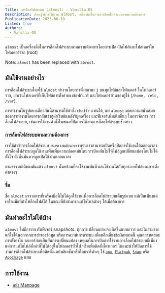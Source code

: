 ```yaml
---
Title: การล็อคไฟล์ระบบ (almost) - Vanilla OS
Description: เรียนรู้วิธีการใช้งาน almost, เครื่องมือในการการล็อคไฟล์ระบบตามความต้องการ
PublicationDate: 2023-06-10
Listed: true
Authors: 
  - Vanilla-OS
---
```


`almost` เป็นเครื่องมือในการล็อคไฟล์ระบบตามความต้องการโดยการเปิด-ปิดไฟล์และโฟลเดอร์ในโฟลเดอร์ราก
(root)

Note: `almost` has been replaced with `abroot`.

## มันใช้งานอย่างไร

การล็อคไฟล์ระบบโดยใช้ `almost` ทำงานโดยการตั้งสถานะ `i` บนทุกไฟล์และโฟลเดอร์
ในโฟลเดอร์ราก, ยกเว้นโฟลเดอร์ที่เก็บไฟล์การตั้งค่าของซอฟท์แวร์
และโฟลเดอร์บ้านของผู้ใช้ (`/home, /etc, /var`).

การทำงานในรูปแบบเดียวกันนี้สามารถใช้คำสั่ง `chattr` แทนได้, แต่ `almost` มอบความสม่ำเสมอ
ของการทำงานโดยการกลับเข้าสู่ค่าเริ่มต้นหลังรีบูตเครื่อง และฟีเจอร์เพิ่มเติมอื่นๆ ในการจัดการ
การล็อคไฟล์ระบบ, เช่นการใช้งานคำสั่งในขณะที่ปิดการใช้งานการล็อคไฟล์ระบบชั่วคราว

### การล็อคไฟล์ระบบตามความต้องการ

เราใช้คำว่าการล็อคไฟล์ระบบ *ตามความต้องการ* เพราะเราสามารถเปิดหรือปิดการใช้งานได้ตลอดเวลา
การล็อคไฟล์ระบบถูกใช้งานเพื่อเพิ่มความปลอดภัยโดยการป้องกันไม่ให้ไฟล์ถูกเปลี่ยนแปลงโดยไม่ได้ตั้งใจ
ดังนั้นมันควรถูกเปิดใช้งานตลอดเวลา

ตามธรรมชาติของมันแล้ว `almost` นั้นพร้อมที่จะใช้งานทันที และใช้งานได้กับทุกระบบไฟล์และการตั้งค่าต่างๆ

### ชื่อ

ชื่อ `almost` มาจากการที่เครื่องมือนี้ไม่ได้ถูกใช้งานเพื่อการล็อคไฟล์ระบบเต็มรูปแบบ
แต่เป็นเพียงแค่เครื่องมือที่ทำให้ล็อคไฟล์ได้ ในขณะที่ยังสามารถแก้ไขไฟล์ต่างๆ ได้เมื่อต้องการ

## มันทำอะไรไม่ได้บ้าง

`almost` ไม่มีการรองรับฟีเจอร์ snapshots. ทุกการเปลี่ยนแปลงจะเกิดขึ้นแบบถาวร และไม่สามารถ
แก้ไขได้นอกจากการสำรองข้อมูล หรือการดาวน์เกรดระบบ เพื่อหลีกเลี่ยงข้อผิดพลาดนี้ คุณควรทดสอบการตั้งค่าใน
เลเยอร์ก่อนยืนยันการเปลี่ยนแปลง เหตุผลในการปิดการใช้งานการล็อคไฟล์ระบบมีเพียงแค่การแก้ไขไฟล์ตั้งค่าที่ไม่ได้อยู่ในโฟลเดอร์ทั่วไป
หรือเพื่อติดตั้งไดรเวอร์ ไม่แนะนำให้ปิดการใช้งานการล็อคไฟล์ระบบเพื่อติดตั้งแอปพลิเคชั่นหรือไลบรารีต่างๆ
ใช้ [`apx`](/docs/apx), [`Flatpak`](/docs/flatpak),
[`Snap`](/docs/snap) หรือ [`AppImage`](/docs/appimage) แทน

## การใช้งาน

- [หน้า Manpage](almost-manpage)
